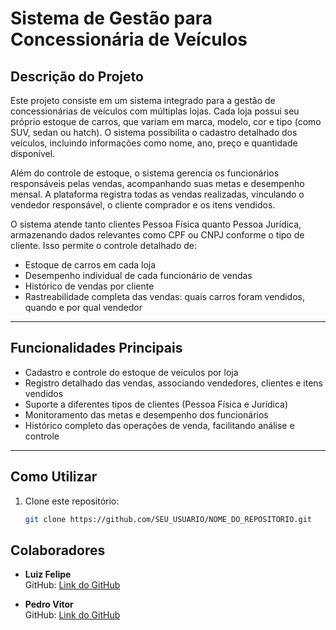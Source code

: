 # Sistema de Gestão para Concessionária de Veículos

## Descrição do Projeto

Este projeto consiste em um sistema integrado para a gestão de concessionárias de veículos com múltiplas lojas. Cada loja possui seu próprio estoque de carros, que variam em marca, modelo, cor e tipo (como SUV, sedan ou hatch). O sistema possibilita o cadastro detalhado dos veículos, incluindo informações como nome, ano, preço e quantidade disponível.

Além do controle de estoque, o sistema gerencia os funcionários responsáveis pelas vendas, acompanhando suas metas e desempenho mensal. A plataforma registra todas as vendas realizadas, vinculando o vendedor responsável, o cliente comprador e os itens vendidos.

O sistema atende tanto clientes Pessoa Física quanto Pessoa Jurídica, armazenando dados relevantes como CPF ou CNPJ conforme o tipo de cliente. Isso permite o controle detalhado de:

- Estoque de carros em cada loja
- Desempenho individual de cada funcionário de vendas
- Histórico de vendas por cliente
- Rastreabilidade completa das vendas: quais carros foram vendidos, quando e por qual vendedor

---

## Funcionalidades Principais

- Cadastro e controle do estoque de veículos por loja  
- Registro detalhado das vendas, associando vendedores, clientes e itens vendidos  
- Suporte a diferentes tipos de clientes (Pessoa Física e Jurídica)  
- Monitoramento das metas e desempenho dos funcionários  
- Histórico completo das operações de venda, facilitando análise e controle  

---

## Como Utilizar

1. Clone este repositório:  
   ```bash
   git clone https://github.com/SEU_USUARIO/NOME_DO_REPOSITORIO.git

## Colaboradores

- **Luiz Felipe**  
  GitHub: [Link do GitHub](https://github.com/Luiz-06)

- **Pedro Vitor**  
  GitHub: [Link do GitHub](https://github.com/PedroVenanci0)
